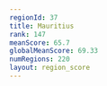 ```yaml
---
regionId: 37
title: Mauritius
rank: 147
meanScore: 65.7
globalMeanScore: 69.33
numRegions: 220
layout: region_score
---
```

